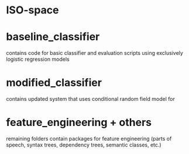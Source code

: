 ISO-space
=========
# baseline_classifier 
contains code for basic classifier and evaluation scripts using exclusively logistic regression models

# modified_classifier 
contains updated system that uses conditional random field model for 

# feature_engineering + others
remaining folders contain packages for feature engineering (parts of speech, syntax trees, dependency trees, semantic classes, etc.)
